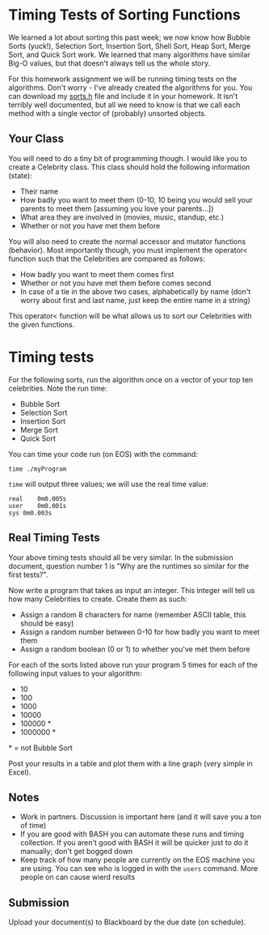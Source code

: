 # Timing Tests of Sorting Functions

We learned a lot about sorting this past week; we now know how Bubble Sorts (yuck!), Selection Sort, Insertion Sort, Shell Sort, Heap Sort, Merge Sort, and Quick Sort work.  We learned that many algorithms have similar Big-O values, but that doesn't always tell us the whole story.

For this homework assignment we will be running timing tests on the algorithms.  Don't worry - I've already created the algorithms for you.  You can download my [sorts.h](https://raw.githubusercontent.com/irawoodring/263/master/sorting/code_samples/sorts.h) file and include it in your homework.  It isn't terribly well documented, but all we need to know is that we call each method with a single vector of (probably) unsorted objects.

## Your Class

You will need to do a tiny bit of programming though.  I would like you to create a Celebrity class.  This class should hold the following information (state):

  - Their name
  - How badly you want to meet them (0-10, 10 being you would sell your parents to meet them [assuming you love your parents...])
  - What area they are involved in (movies, music, standup, etc.)
  - Whether or not you have met them before

You will also need to create the normal accessor and mutator functions (behavior).  Most importantly though, you must implement the operator< function such that the Celebrities are compared as follows:

  - How badly you want to meet them comes first
  - Whether or not you have met them before comes second
  - In case of a tie in the above two cases, alphabetically by name (don't worry about first and last name, just keep the entire name in a string)

This operator< function will be what allows us to sort our Celebrities with the given functions.

# Timing tests

For the following sorts, run the algorithm once on a vector<Celebrity> of your top ten celebrities.  Note the run time:

- Bubble Sort
- Selection Sort
- Insertion Sort
- Merge Sort
- Quick Sort

You can time your code run (on EOS) with the command:

```
time ./myProgram
```

```time``` will output three values; we will use the real time value:

```
real	0m0.005s
user	0m0.001s
sys	0m0.003s
```

## Real Timing Tests

Your above timing tests should all be very similar.  In the submission document, question number 1 is "Why are the runtimes so similar for the first tests?".

Now write a program that takes as input an integer.  This integer will tell us how many Celebrities to create.  Create them as such:

- Assign a random 8 characters for name (remember ASCII table, this should be easy)
- Assign a random number between 0-10 for how badly you want to meet them
- Assign a random boolean (0 or 1) to whether you've met them before

For each of the sorts listed above run your program 5 times for each of the following input values to your algorithm:

- 10
- 100
- 1000
- 10000
- 100000 \*
- 1000000 \*

\* = not Bubble Sort

Post your results in a table and plot them with a line graph (very simple in Excel).

## Notes

- Work in partners.  Discussion is important here (and it will save you a ton of time)
- If you are good with BASH you can automate these runs and timing collection.  If you aren't good with BASH it will be quicker just to do it manually; don't get bogged down
- Keep track of how many people are currently on the EOS machine you are using.  You can see who is logged in with the ```users``` command.  More people on can cause wierd results

## Submission

Upload your document(s) to Blackboard by the due date (on schedule).
